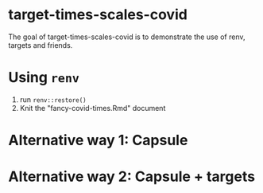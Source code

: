 
# target-times-scales-covid

<!-- badges: start -->
<!-- badges: end -->

The goal of target-times-scales-covid is to demonstrate the use of renv, targets and friends.

# Using `renv`

1. run `renv::restore()`
2. Knit the "fancy-covid-times.Rmd" document


# Alternative way 1: Capsule


# Alternative way 2: Capsule + targets



